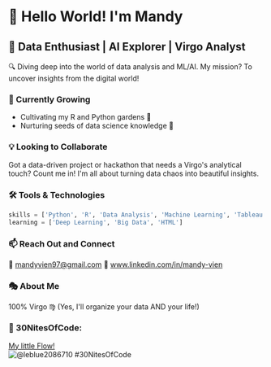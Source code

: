 # 👋 Hello World! I'm Mandy

## 🚀 Data Enthusiast | AI Explorer | Virgo Analyst

🔍 Diving deep into the world of data analysis and ML/AI. My mission? To uncover insights from the digital world!

### 🌱 Currently Growing
- Cultivating my R and Python gardens 🌿
- Nurturing seeds of data science knowledge 🌻

### 💡 Looking to Collaborate
Got a data-driven project or hackathon that needs a Virgo's analytical touch? Count me in! 
I'm all about turning data chaos into beautiful insights.

### 🛠️ Tools & Technologies
```python
skills = ['Python', 'R', 'Data Analysis', 'Machine Learning', 'Tableau']
learning = ['Deep Learning', 'Big Data', 'HTML']
```

### 📫 Reach Out and Connect
📧 mandyvien97@gmail.com
💼 www.linkedin.com/in/mandy-vien

### 🎭 About Me
100% Virgo ♍ (Yes, I'll organize your data AND your life!)

<!---
ManVien/ManVien is a ✨ special ✨ repository because its `README.md` (this file) appears on your GitHub profile.
You can click the Preview link to take a look at your changes.
--->

### 🐉 30NitesOfCode:
  [My little Flow!](https://www.codedex.io/@leblue2086710/30-nites-of-code)  
  ![@leblue2086710 #30NitesOfCode](https://www.codedex.io/api/petStatus?user=leblue2086710)
